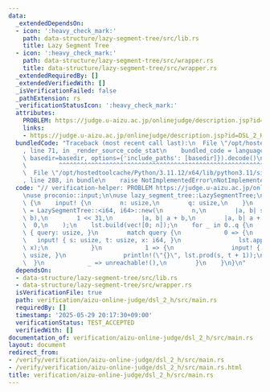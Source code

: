 ```yaml
---
data:
  _extendedDependsOn:
  - icon: ':heavy_check_mark:'
    path: data-structure/lazy-segment-tree/src/lib.rs
    title: Lazy Segment Tree
  - icon: ':heavy_check_mark:'
    path: data-structure/lazy-segment-tree/src/wrapper.rs
    title: data-structure/lazy-segment-tree/src/wrapper.rs
  _extendedRequiredBy: []
  _extendedVerifiedWith: []
  _isVerificationFailed: false
  _pathExtension: rs
  _verificationStatusIcon: ':heavy_check_mark:'
  attributes:
    PROBLEM: https://judge.u-aizu.ac.jp/onlinejudge/description.jsp?id=DSL_2_H
    links:
    - https://judge.u-aizu.ac.jp/onlinejudge/description.jsp?id=DSL_2_H
  bundledCode: "Traceback (most recent call last):\n  File \"/opt/hostedtoolcache/Python/3.11.12/x64/lib/python3.11/site-packages/onlinejudge_verify/documentation/build.py\"\
    , line 71, in _render_source_code_stat\n    bundled_code = language.bundle(stat.path,\
    \ basedir=basedir, options={'include_paths': [basedir]}).decode()\n          \
    \         ^^^^^^^^^^^^^^^^^^^^^^^^^^^^^^^^^^^^^^^^^^^^^^^^^^^^^^^^^^^^^^^^^^^^^^^^^^^^^^^^^\n\
    \  File \"/opt/hostedtoolcache/Python/3.11.12/x64/lib/python3.11/site-packages/onlinejudge_verify/languages/rust.py\"\
    , line 288, in bundle\n    raise NotImplementedError\nNotImplementedError\n"
  code: "// verification-helper: PROBLEM https://judge.u-aizu.ac.jp/onlinejudge/description.jsp?id=DSL_2_H\n\
    \nuse proconio::input;\n\nuse lazy_segment_tree::LazySegmentTree;\n\nfn main()\
    \ {\n    input! {\n        n: usize,\n        q: usize,\n    }\n    let mut lst\
    \ = LazySegmentTree::<i64, i64>::new(\n        n,\n        |a, b| std::cmp::min(a,\
    \ b),\n        1 << 31,\n        |a, b| a + b,\n        |a, b| a + b,\n      \
    \  0,\n    );\n    lst.build(vec![0; n]);\n    for _ in 0..q {\n        input!\
    \ { query: usize, }\n        match query {\n            0 => {\n             \
    \   input! { s: usize, t: usize, x: i64, }\n                lst.apply(s, t + 1,\
    \ x);\n            }\n            1 => {\n                input! { s: usize, t:\
    \ usize, }\n                println!(\"{}\", lst.prod(s, t + 1));\n          \
    \  }\n            _ => unreachable!(),\n        }\n    }\n}\n"
  dependsOn:
  - data-structure/lazy-segment-tree/src/lib.rs
  - data-structure/lazy-segment-tree/src/wrapper.rs
  isVerificationFile: true
  path: verification/aizu-online-judge/dsl_2_h/src/main.rs
  requiredBy: []
  timestamp: '2025-05-29 20:17:30+09:00'
  verificationStatus: TEST_ACCEPTED
  verifiedWith: []
documentation_of: verification/aizu-online-judge/dsl_2_h/src/main.rs
layout: document
redirect_from:
- /verify/verification/aizu-online-judge/dsl_2_h/src/main.rs
- /verify/verification/aizu-online-judge/dsl_2_h/src/main.rs.html
title: verification/aizu-online-judge/dsl_2_h/src/main.rs
---
```

